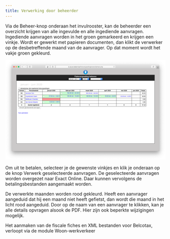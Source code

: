 ```yaml
---
title: Verwerking door beheerder
---
```


Via de Beheer-knop onderaan het invulrooster, kan de beheerder een overzicht krijgen van alle ingevulde en alle ingediende aanvragen. Ingediende aanvragen worden in het groen gemarkeerd en krijgen een vinkje. Wordt er gewerkt met papieren documenten, dan klikt de verwerker op de desbetreffende maand van de aanvrager. Op dat moment wordt het vakje groen gekleurd.

![Verwerking](./verwerking.png)

Om uit te betalen, selecteer je de gewenste vinkjes en klik je onderaan op de knop Verwerk geselecteerde aanvragen. De geselecteerde aanvragen worden overgezet naar Exact Online. Daar kunnen vervolgens de betalingsbestanden aangemaakt worden.

De verwerkte maanden worden rood gekleurd. Heeft een aanvrager aangeduid dat hij een maand niet heeft gefietst, dan wordt die maand in het licht rood aangeduid. Door op de naam van een aanvrager te klikken, kan je alle details opvragen alsook de PDF. Hier zijn ook beperkte wijzigingen mogelijk.

Het aanmaken van de fiscale fiches en XML bestanden voor Belcotax, verloopt via de module Woon-werkverkeer